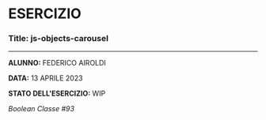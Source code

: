 # ESERCIZIO

### Title: js-objects-carousel
---
**ALUNNO:** FEDERICO AIROLDI

**DATA:** 13 APRILE 2023

**STATO DELL'ESERCIZIO:** WIP

_Boolean Classe #93_